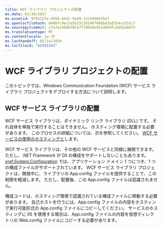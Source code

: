 ```yaml
---
title: WCF ライブラリ プロジェクトの配置
ms.date: 03/30/2017
ms.assetid: 9f9222fe-d358-443c-9a49-12c5498e35e7
ms.openlocfilehash: 0400fc9ec5a5629139348709bbd3a5554ce251c7
ms.sourcegitcommit: c7a7e1468bf0fa7f7065de951d60dfc8d5ba89f5
ms.translationtype: MT
ms.contentlocale: ja-JP
ms.lasthandoff: 05/14/2019
ms.locfileid: "65593343"
---
```

# <a name="deploying-a-wcf-library-project"></a>WCF ライブラリ プロジェクトの配置
このトピックでは、Windows Communication Foundation (WCF) サービス ライブラリ プロジェクトをデプロイする方法について説明します。  
  
## <a name="deploying-a-wcf-service-library"></a>WCF サービス ライブラリの配置  
 WCF サービス ライブラリは、ダイナミック リンク ライブラリ (DLL) です。 それ自体を単独で実行することはできません。 ホスティング環境に配置する必要があります。 このプロセスの詳細については、次を参照してください。 [WCF サービスの使用のホスティングと](https://go.microsoft.com/fwlink/?LinkId=99932)します。  
  
 WCF サービス ライブラリは、その他の WCF サービスと同様に展開できます。 ただし、.NET Framework が Dll の構成をサポートしないこともあります。 <xref:System.Configuration> では、アプリケーション ドメイン 1 つにつき、1 つの構成ファイルがサポートされています。 WCF サービス ライブラリ プロジェクトは、開発中に、ライブラリの App.config ファイルを提供することで、この制限を軽減します。 ただし、配置後、この App.config ファイルは認識されません。  
  
 構成コードは、ホスティング環境で認識されている構成ファイルに移動する必要があります。 自己ホストを行うには、App.config ファイルの内容をホスティング実行可能形式の App.config ファイルにコピーしてください。 サービスのホスティングに IIS を使用する場合は、App.config ファイルの内容を仮想ディレクトリの Web.config ファイルにコピーする必要があります。
